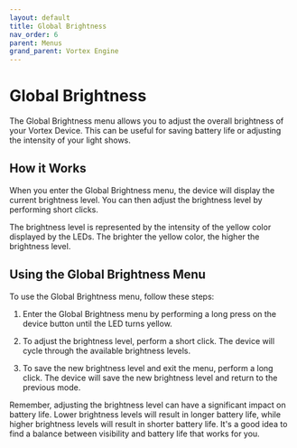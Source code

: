 ```yaml
---
layout: default
title: Global Brightness
nav_order: 6
parent: Menus
grand_parent: Vortex Engine
---
```


# Global Brightness

The Global Brightness menu allows you to adjust the overall brightness of your Vortex Device. This can be useful for saving battery life or adjusting the intensity of your light shows.

## How it Works

When you enter the Global Brightness menu, the device will display the current brightness level. You can then adjust the brightness level by performing short clicks.

The brightness level is represented by the intensity of the yellow color displayed by the LEDs. The brighter the yellow color, the higher the brightness level.

## Using the Global Brightness Menu

To use the Global Brightness menu, follow these steps:

1. Enter the Global Brightness menu by performing a long press on the device button until the LED turns yellow.

2. To adjust the brightness level, perform a short click. The device will cycle through the available brightness levels.

3. To save the new brightness level and exit the menu, perform a long click. The device will save the new brightness level and return to the previous mode.

Remember, adjusting the brightness level can have a significant impact on battery life. Lower brightness levels will result in longer battery life, while higher brightness levels will result in shorter battery life. It's a good idea to find a balance between visibility and battery life that works for you.

